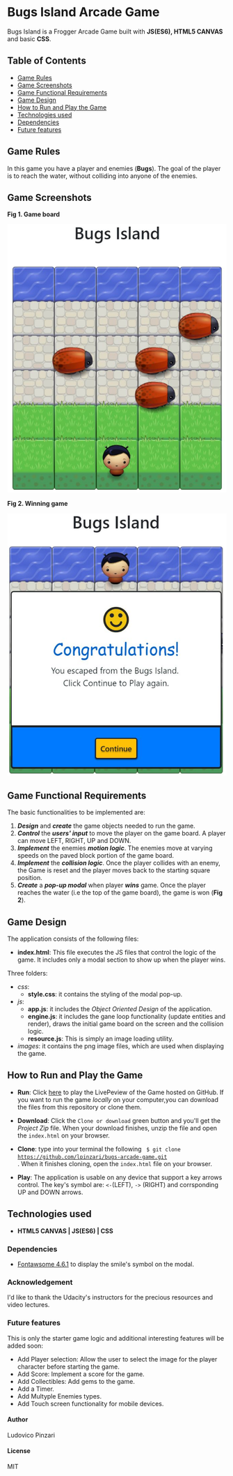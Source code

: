 # Bugs Island Arcade Game

Bugs Island is a Frogger Arcade Game built with **JS(ES6), HTML5 CANVAS** and basic **CSS**.

## Table of Contents

- [Game Rules](#game-rules)
- [Game Screenshots](#game-screenshots)
- [Game Functional Requirements](#game-functional-requirements)
- [Game Design](#game-design)
- [How to Run and Play the Game](#how-to-run-and-play-the-game)
- [Technologies used](#technologies-used)
- [Dependencies](#dependencies)
- [Future features](#future-features)

## Game Rules

In this game you have a player and enemies (**Bugs**). The goal of the player is to reach the water, without colliding into anyone of the enemies.

## Game Screenshots

**Fig 1. Game board**

![alt bugs](/screen/game_bugs.JPG)

**Fig 2. Winning game**

![alt modal](/screen/game_bugs_win.JPG)


## Game Functional Requirements

The basic  functionalities to be implemented are:

1. ***Design*** and ***create*** the game objects needed to run the game.
2. ***Control*** the ***users' input*** to move the player on the game board. A player can move LEFT, RIGHT, UP and DOWN.
3. ***Implement*** the enemies ***motion logic***. The enemies move at varying speeds on the paved block portion of the game board.
4. ***Implement*** the ***collision logic***. Once the player collides with an enemy, the Game is reset and the player moves back to the starting square position.
5. ***Create*** a ***pop-up modal*** when player ***wins*** game. Once the player reaches the water (i.e the top of the game board), the game is won (**Fig 2**).  

## Game Design

The application consists of the following files:

- **index.html**: This file executes the JS files that control the logic of the game. It includes only a modal section to show up when the player wins.

Three folders:

- *css*:
    - **style.css**: it contains the styling of the modal pop-up.
- *js*:
    - **app.js**: it includes the *Object Oriented Design* of the application.
    - **engine.js**: it includes the gane loop functionality (update entities and render), draws the initial game board on the screen and the collision logic.
    - **resource.js**: This is simply an image loading utility.
- *images*: it contains the png image files, which are used when displaying the game.

## How to Run and Play the Game

- **Run**: Click [here](https://lpinzari.github.io/bugs-arcade-game/) to play the LivePeview of the Game hosted on GitHub. If you want to run the game *locally* on your computer,you can download the files from this repository or clone them.

- **Download**: Click the `Clone or download` green button and you'll get the *Project Zip* file. When your download finishes, unzip the file and open the `index.html` on your browser.

- **Clone**: type into your terminal the following <code> $ git clone https://github.com/lpinzari/bugs-arcade-game.git </code>. When it finishes cloning, open the `index.html` file on your browser.

- **Play**: The application is usable on any device that support a key arrows control. The key's symbol are: `<-`(LEFT), `->` (RIGHT) and corrsponding UP and DOWN arrows.

## Technologies used
- **HTML5 CANVAS | JS(ES6) | CSS**

### Dependencies
- [Fontawsome 4.6.1](https://maxcdn.bootstrapcdn.com/font-awesome/4.6.1/css/font-awesome.min.css) to display the smile's symbol on the modal.

### Acknowledgement
I'd like to thank the Udacity's instructors for the precious resources and video lectures.

### Future features
This is only the starter game logic and additional interesting features will be added soon:

- Add Player selection: Allow the user to select the image for the player character before starting the game.
- Add Score: Implement a score for the game.
- Add Collectibles: Add gems to the game.
- Add a Timer.
- Add Multyple Enemies types.
- Add Touch screen functionality for mobile devices.

#### Author
Ludovico Pinzari

#### License
MIT
